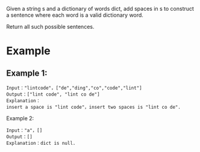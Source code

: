 Given a string s and a dictionary of words dict, add spaces in s to construct a sentence where each word is a valid dictionary word.

Return all such possible sentences.

# Example
## Example 1:
```
Input："lintcode"，["de","ding","co","code","lint"]
Output：["lint code", "lint co de"]
Explanation：
insert a space is "lint code"，insert two spaces is "lint co de".
```
Example 2:
```
Input："a"，[]
Output：[]
Explanation：dict is null.
```